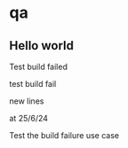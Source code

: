 # qa

Hello world
-----------

Test build failed

test build fail

new lines

at 25/6/24

Test the build failure use case
